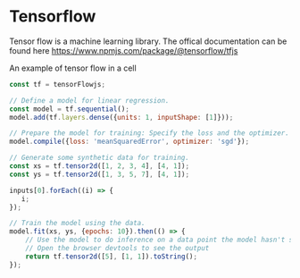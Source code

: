 # Tensorflow

Tensor flow is a machine learning library. The offical documentation can be found here <a href="https://www.npmjs.com/package/@tensorflow/tfjs">https://www.npmjs.com/package/@tensorflow/tfjs</a>

An example of tensor flow in a cell

```JavaScript
const tf = tensorFlowjs;

// Define a model for linear regression.
const model = tf.sequential();
model.add(tf.layers.dense({units: 1, inputShape: [1]}));

// Prepare the model for training: Specify the loss and the optimizer.
model.compile({loss: 'meanSquaredError', optimizer: 'sgd'});

// Generate some synthetic data for training.
const xs = tf.tensor2d([1, 2, 3, 4], [4, 1]);
const ys = tf.tensor2d([1, 3, 5, 7], [4, 1]);

inputs[0].forEach((i) => {
   i;
});

// Train the model using the data.
model.fit(xs, ys, {epochs: 10}).then(() => {
    // Use the model to do inference on a data point the model hasn't seen before:
    // Open the browser devtools to see the output
    return tf.tensor2d([5], [1, 1]).toString();
});
```
